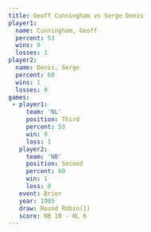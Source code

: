 ```yaml
---
title: Geoff Cunningham vs Serge Denis
player1:                 
  name: Cunningham, Geoff
  percent: 53            
  wins: 0                
  losses: 1              
player2:                 
  name: Denis, Serge     
  percent: 60            
  wins: 1                
  losses: 0              
games:
 - player1:         
     team: 'NL'     
     position: Third
     percent: 53    
     win: 0         
     loss: 1        
   player2:          
     team: 'NB'      
     position: Second
     percent: 60     
     win: 1          
     loss: 0         
   event: Brier        
   year: 1985          
   draw: Round Robin(1)
   score: NB 10 - NL 6 
---
```

